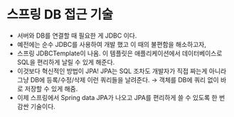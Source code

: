 # 스프링 DB 접근 기술

- 서버와 DB를 연결할 때 필요한 게 JDBC 이다.
- 예전에는 순수 JDBC를 사용하여 개발 했고 이 때의 불편함을 해소하고자,
- 스프링 JDBCTemplate이 나옴. 이 템플릿은 애플리케이션에서 데이터베이스로 SQL을 편리하게 날릴 수 있게 해준다.
- 이것보다 혁신적인 방법이 JPA! JPA는 SQL 조차도 개발자가 직접 짜는게 아니라 그냥 DB에 등록/수정/삭제 이런 쿼리들을 날려준다. 
  → 객체를 DB에 쿼리 없이 바로 저장할 수 있게 해줌.
- 이제 스프링에서 Spring data JPA가 나오고 JPA를 편리하게 쓸 수 있도록 한 번 감싼 기술이다.
